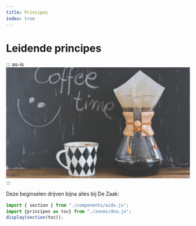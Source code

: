 ```yaml
---
title: Principes
index: true
---
```

# Leidende principes
::: as-is
<img src="coffee-jar+mug-blackboard.jpg">
:::

Deze beginselen drijven bijna alles bij De Zaak:
~~~js
import { section } from "./components/aids.js";
import {principes as toc} from "./zones/dna.js";
display(section(toc));
~~~
